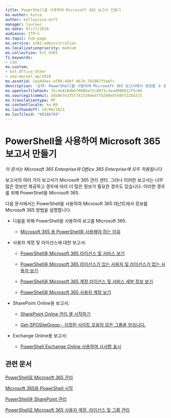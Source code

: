 ```yaml
---
title: PowerShell을 사용하여 Microsoft 365 보고서 만들기
ms.author: kvice
author: kelleyvice-msft
manager: laurawi
ms.date: 07/17/2020
audience: ITPro
ms.topic: hub-page
ms.service: o365-administration
ms.localizationpriority: medium
ms.collection: Ent_O365
f1.keywords:
- CSH
ms.custom:
- Ent_Office_Other
- seo-marvel-apr2020
ms.assetid: 1ea4d4ec-af89-496f-9678-701867f5a6fc
description: '요약: PowerShell을 사용하여 Microsoft 365 보고서에서 생성할 수 없는 보고서를 Microsoft 365 관리 센터.'
ms.openlocfilehash: 35c4e810dbbf0006a72c8073c3ead900812f5c66
ms.sourcegitcommit: d4b867e37bf741528ded7fb289e4f6847228d2c5
ms.translationtype: MT
ms.contentlocale: ko-KR
ms.lasthandoff: 10/06/2021
ms.locfileid: "60166769"
---
```

# <a name="use-powershell-to-create-reports-for-microsoft-365"></a>PowerShell을 사용하여 Microsoft 365 보고서 만들기

*이 문서는 Microsoft 365 Enterprise와 Office 365 Enterprise에 모두 적용됩니다.*

보고서의 여러 가지 보고서가 Microsoft 365 관리 센터. 그러나 이러한 보고서는 너무 많은 정보만 제공하고 경우에 따라 더 많은 정보가 필요한 경우도 있습니다. 이러한 경우를 위해 PowerShell을 Microsoft 365.
  
다음 문서에서는 PowerShell을 사용하여 Microsoft 365 테넌트에서 정보를 Microsoft 365 방법을 설명합니다.
  
- 다음을 위해 PowerShell을 사용하여 보고를 Microsoft 365.
    
  - [Microsoft 365 용 PowerShell을 사용해야 하는 이유](./why-you-need-to-use-microsoft-365-powershell.md)
    
    
- 사용자 계정 및 라이선스에 대한 보고서:
    
  - [PowerShell을 Microsoft 365 라이선스 및 서비스 보기](view-licenses-and-services-with-microsoft-365-powershell.md)
    
  - [PowerShell을 Microsoft 365 라이선스가 있는 사용자 및 라이선스가 없는 사용자 보기](view-licensed-and-unlicensed-users-with-microsoft-365-powershell.md)
    
  - [PowerShell을 Microsoft 365 계정 라이선스 및 서비스 세부 정보 보기](view-account-license-and-service-details-with-microsoft-365-powershell.md)
    
  - [PowerShell을 Microsoft 365 사용자 계정 보기](view-user-accounts-with-microsoft-365-powershell.md)
    
- SharePoint Online용 보고서:
    
  - [SharePoint Online 관리 셸 시작하기](/powershell/sharepoint/sharepoint-online/connect-sharepoint-online)
    
  - [Get-SPOSiteGroup - 지정된 사이트 모음의 모든 그룹을 얻습니다.](/powershell/module/sharepoint-online/get-spositegroup)
    
- Exchange Online용 보고서:
    
  - [PowerShell Exchange Online 사용하여 사서함 표시](/exchange/recipients-in-exchange-online/manage-user-mailboxes/use-powershell-to-display-mailbox-information)
    
    
## <a name="related-articles"></a>관련 문서

[PowerShell로 Microsoft 365 관리](manage-microsoft-365-with-microsoft-365-powershell.md)
  
[Microsoft 365용 PowerShell 시작](getting-started-with-microsoft-365-powershell.md)
  
[PowerShell을 SharePoint 관리](manage-sharepoint-online-with-microsoft-365-powershell.md)
  
[PowerShell로 Microsoft 365 사용자 계정, 라이선스 및 그룹 관리](manage-user-accounts-and-licenses-with-microsoft-365-powershell.md)
